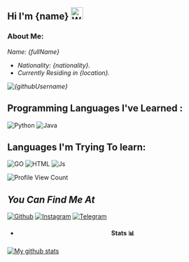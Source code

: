 ## Hi I'm {name} <img src="https://user-images.githubusercontent.com/1303154/88677602-1635ba80-d120-11ea-84d8-d263ba5fc3c0.gif" width="28px" alt="Whats Up">

### About Me:

<i>
  Name: {fullName}
  
  - Nationality: {nationality}.
  - Currently Residing in {location}.
  
  ![ {githubUsername} ](https://github-readme-stats.vercel.app/api/top-langs/?username={githubUsername}&theme=blue-green)
 </i> 
 
 ## Programming Languages I've Learned :

![Python](https://img.shields.io/badge/Python-3776AB?style=for-the-badge&logo=python&logoColor=white)
![Java](https://img.shields.io/badge/Java-000000?style=for-the-badge&logo=java&logoColor=white)

## Languages I'm Trying To learn:

![GO](https://img.shields.io/badge/go-%2300ADD8.svg?style=for-the-badge&logo=go&logoColor=white)
![HTML](https://img.shields.io/badge/HTML5-f34F26?style=for-the-badge&logo=html5&logoColor=white)
![Js](https://img.shields.io/badge/JavaScript-323330?style=for-the-badge&logo=javascript&logoColor=F7DF1E)

![Profile View Count](https://komarev.com/ghpvc/?username={githubUsername})

## <i>You Can Find Me At</i>

[![Github](https://img.shields.io/badge/-Github-181717?style=for-the-badge&logo=Github&logoColor=white)](https://github.com/{githubUsername})
[![Instagram](https://img.shields.io/badge/Instagram-E44dsada5F?style=for-the-badge&logo=instagram&logoColor=white)](https://www.instagram.com/{instagramUsername})
[![Telegram](https://img.shields.io/badge/Telegram-2CA5E0?style=for-the-badge&logo=telegram&logoColor=white)](https://t.me/{telegramUsername})

 -   <h4 align="center">Stats 📊</h4> 

  [![My github stats](https://github-readme-stats.vercel.app/api?username={githubUsername}&count_private=true&show_icons=true&theme=radical&include_all_commits=true&custom_title={githubUsername}'s+Github+Stats)](https://t.me/{telegramUsername})
